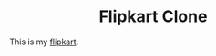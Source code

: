 <h1 align="center">Flipkart Clone</h1>

This is my [flipkart](https://devevivek.github.io/Flipkart-Clone/).
